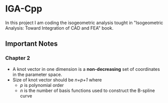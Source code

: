 # IGA-Cpp
In this project I am coding the isogeometric analysis tought in "Isogeometric Analysis: Toward Integration of CAD and FEA" book.

## Important Notes
### Chapter 2
- A knot vector in one dimension is a **non-decreasing** set of coordinates in the parameter space.
- Size of knot vector should be *n+p+1* where
  - *p* is polynomial order
  - *n* is the number of basis functions used to construct the B-spline curve
